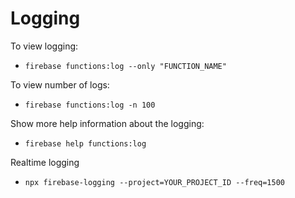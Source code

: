 # Logging

To view logging:
- `firebase functions:log --only "FUNCTION_NAME"`

To view number of logs:
- `firebase functions:log -n 100`

Show more help information about the logging:
- `firebase help functions:log`

Realtime logging
- `npx firebase-logging --project=YOUR_PROJECT_ID --freq=1500`
